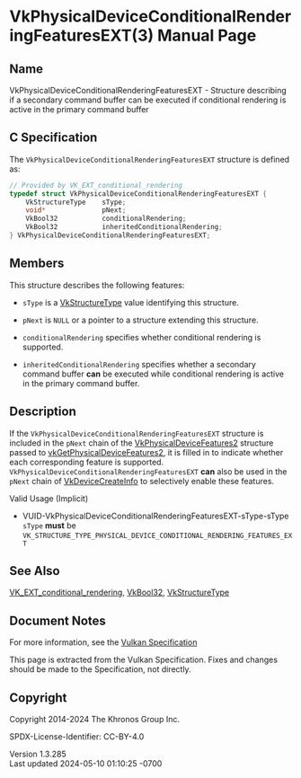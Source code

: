 # VkPhysicalDeviceConditionalRenderingFeaturesEXT(3) Manual Page

## Name

VkPhysicalDeviceConditionalRenderingFeaturesEXT - Structure describing
if a secondary command buffer can be executed if conditional rendering
is active in the primary command buffer



## <a href="#_c_specification" class="anchor"></a>C Specification

The `VkPhysicalDeviceConditionalRenderingFeaturesEXT` structure is
defined as:

``` c
// Provided by VK_EXT_conditional_rendering
typedef struct VkPhysicalDeviceConditionalRenderingFeaturesEXT {
    VkStructureType    sType;
    void*              pNext;
    VkBool32           conditionalRendering;
    VkBool32           inheritedConditionalRendering;
} VkPhysicalDeviceConditionalRenderingFeaturesEXT;
```

## <a href="#_members" class="anchor"></a>Members

This structure describes the following features:

- `sType` is a [VkStructureType](https://registry.khronos.org/vulkan/specs/1.3-extensions/man/html/VkStructureType.html) value identifying
  this structure.

- `pNext` is `NULL` or a pointer to a structure extending this
  structure.

- <span id="features-conditionalRendering"></span>
  `conditionalRendering` specifies whether conditional rendering is
  supported.

- <span id="features-inheritedConditionalRendering"></span>
  `inheritedConditionalRendering` specifies whether a secondary command
  buffer **can** be executed while conditional rendering is active in
  the primary command buffer.

## <a href="#_description" class="anchor"></a>Description

If the `VkPhysicalDeviceConditionalRenderingFeaturesEXT` structure is
included in the `pNext` chain of the
[VkPhysicalDeviceFeatures2](https://registry.khronos.org/vulkan/specs/1.3-extensions/man/html/VkPhysicalDeviceFeatures2.html) structure
passed to
[vkGetPhysicalDeviceFeatures2](https://registry.khronos.org/vulkan/specs/1.3-extensions/man/html/vkGetPhysicalDeviceFeatures2.html), it is
filled in to indicate whether each corresponding feature is supported.
`VkPhysicalDeviceConditionalRenderingFeaturesEXT` **can** also be used
in the `pNext` chain of [VkDeviceCreateInfo](https://registry.khronos.org/vulkan/specs/1.3-extensions/man/html/VkDeviceCreateInfo.html) to
selectively enable these features.

Valid Usage (Implicit)

- <a
  href="#VUID-VkPhysicalDeviceConditionalRenderingFeaturesEXT-sType-sType"
  id="VUID-VkPhysicalDeviceConditionalRenderingFeaturesEXT-sType-sType"></a>
  VUID-VkPhysicalDeviceConditionalRenderingFeaturesEXT-sType-sType  
  `sType` **must** be
  `VK_STRUCTURE_TYPE_PHYSICAL_DEVICE_CONDITIONAL_RENDERING_FEATURES_EXT`

## <a href="#_see_also" class="anchor"></a>See Also

[VK_EXT_conditional_rendering](https://registry.khronos.org/vulkan/specs/1.3-extensions/man/html/VK_EXT_conditional_rendering.html),
[VkBool32](https://registry.khronos.org/vulkan/specs/1.3-extensions/man/html/VkBool32.html), [VkStructureType](https://registry.khronos.org/vulkan/specs/1.3-extensions/man/html/VkStructureType.html)

## <a href="#_document_notes" class="anchor"></a>Document Notes

For more information, see the <a
href="https://registry.khronos.org/vulkan/specs/1.3-extensions/html/vkspec.html#VkPhysicalDeviceConditionalRenderingFeaturesEXT"
target="_blank" rel="noopener">Vulkan Specification</a>

This page is extracted from the Vulkan Specification. Fixes and changes
should be made to the Specification, not directly.

## <a href="#_copyright" class="anchor"></a>Copyright

Copyright 2014-2024 The Khronos Group Inc.

SPDX-License-Identifier: CC-BY-4.0

Version 1.3.285  
Last updated 2024-05-10 01:10:25 -0700
